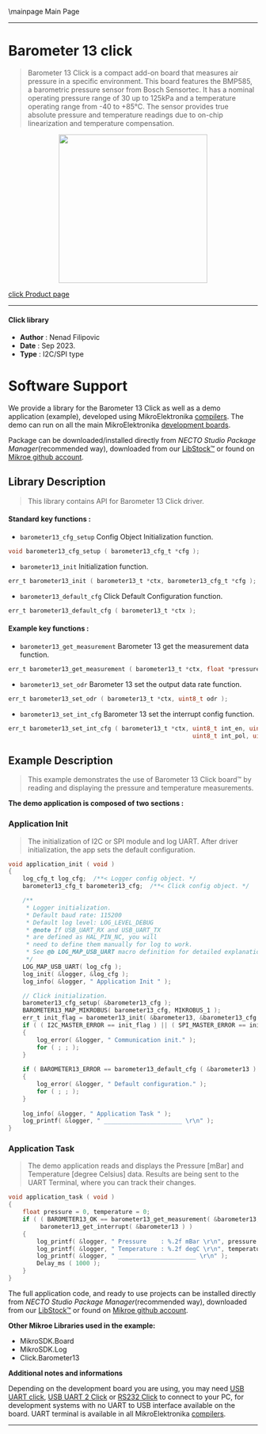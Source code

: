 \mainpage Main Page

---
# Barometer 13 click

> Barometer 13 Click is a compact add-on board that measures air pressure in a specific environment. This board features the BMP585, a barometric pressure sensor from Bosch Sensortec. It has a nominal operating pressure range of 30 up to 125kPa and a temperature operating range from -40 to +85°C. The sensor provides true absolute pressure and temperature readings due to on-chip linearization and temperature compensation.

<p align="center">
  <img src="https://download.mikroe.com/images/click_for_ide/barometer13_click.png" height=300px>
</p>

[click Product page](https://www.mikroe.com/barometer-13-click)

---


#### Click library

- **Author**        : Nenad Filipovic
- **Date**          : Sep 2023.
- **Type**          : I2C/SPI type


# Software Support

We provide a library for the Barometer 13 Click
as well as a demo application (example), developed using MikroElektronika
[compilers](https://www.mikroe.com/necto-studio).
The demo can run on all the main MikroElektronika [development boards](https://www.mikroe.com/development-boards).

Package can be downloaded/installed directly from *NECTO Studio Package Manager*(recommended way), downloaded from our [LibStock&trade;](https://libstock.mikroe.com) or found on [Mikroe github account](https://github.com/MikroElektronika/mikrosdk_click_v2/tree/master/clicks).

## Library Description

> This library contains API for Barometer 13 Click driver.

#### Standard key functions :

- `barometer13_cfg_setup` Config Object Initialization function.
```c
void barometer13_cfg_setup ( barometer13_cfg_t *cfg );
```

- `barometer13_init` Initialization function.
```c
err_t barometer13_init ( barometer13_t *ctx, barometer13_cfg_t *cfg );
```

- `barometer13_default_cfg` Click Default Configuration function.
```c
err_t barometer13_default_cfg ( barometer13_t *ctx );
```

#### Example key functions :

- `barometer13_get_measurement` Barometer 13 get the measurement data function.
```c
err_t barometer13_get_measurement ( barometer13_t *ctx, float *pressure, float *temperature );
```

- `barometer13_set_odr` Barometer 13 set the output data rate function.
```c
err_t barometer13_set_odr ( barometer13_t *ctx, uint8_t odr );
```

- `barometer13_set_int_cfg` Barometer 13 set the interrupt config function.
```c
err_t barometer13_set_int_cfg ( barometer13_t *ctx, uint8_t int_en, uint8_t int_od, 
                                                    uint8_t int_pol, uint8_t int_mode );
```

## Example Description

> This example demonstrates the use of  Barometer 13  Click board™ 
> by reading and displaying the pressure and temperature measurements.

**The demo application is composed of two sections :**

### Application Init

> The initialization of I2C or SPI module and log UART.
> After driver initialization, the app sets the default configuration.

```c
void application_init ( void )
{
    log_cfg_t log_cfg;  /**< Logger config object. */
    barometer13_cfg_t barometer13_cfg;  /**< Click config object. */

    /** 
     * Logger initialization.
     * Default baud rate: 115200
     * Default log level: LOG_LEVEL_DEBUG
     * @note If USB_UART_RX and USB_UART_TX 
     * are defined as HAL_PIN_NC, you will 
     * need to define them manually for log to work. 
     * See @b LOG_MAP_USB_UART macro definition for detailed explanation.
     */
    LOG_MAP_USB_UART( log_cfg );
    log_init( &logger, &log_cfg );
    log_info( &logger, " Application Init " );

    // Click initialization.
    barometer13_cfg_setup( &barometer13_cfg );
    BAROMETER13_MAP_MIKROBUS( barometer13_cfg, MIKROBUS_1 );
    err_t init_flag = barometer13_init( &barometer13, &barometer13_cfg );
    if ( ( I2C_MASTER_ERROR == init_flag ) || ( SPI_MASTER_ERROR == init_flag ) )
    {
        log_error( &logger, " Communication init." );
        for ( ; ; );
    }
    
    if ( BAROMETER13_ERROR == barometer13_default_cfg ( &barometer13 ) )
    {
        log_error( &logger, " Default configuration." );
        for ( ; ; );
    }
    
    log_info( &logger, " Application Task " );
    log_printf( &logger, " ______________________ \r\n" );
}
```

### Application Task

> The demo application reads and displays the Pressure [mBar] and Temperature [degree Celsius] data.
> Results are being sent to the UART Terminal, where you can track their changes.

```c
void application_task ( void )
{   
    float pressure = 0, temperature = 0;
    if ( ( BAROMETER13_OK == barometer13_get_measurement( &barometer13, &pressure, &temperature ) ) &&
         barometer13_get_interrupt( &barometer13 ) )
    {
        log_printf( &logger, " Pressure    : %.2f mBar \r\n", pressure );
        log_printf( &logger, " Temperature : %.2f degC \r\n", temperature );
        log_printf( &logger, " ______________________ \r\n" );
        Delay_ms ( 1000 );
    }
}
```

The full application code, and ready to use projects can be installed directly from *NECTO Studio Package Manager*(recommended way), downloaded from our [LibStock&trade;](https://libstock.mikroe.com) or found on [Mikroe github account](https://github.com/MikroElektronika/mikrosdk_click_v2/tree/master/clicks).

**Other Mikroe Libraries used in the example:**

- MikroSDK.Board
- MikroSDK.Log
- Click.Barometer13

**Additional notes and informations**

Depending on the development board you are using, you may need
[USB UART click](https://www.mikroe.com/usb-uart-click),
[USB UART 2 Click](https://www.mikroe.com/usb-uart-2-click) or
[RS232 Click](https://www.mikroe.com/rs232-click) to connect to your PC, for
development systems with no UART to USB interface available on the board. UART
terminal is available in all MikroElektronika
[compilers](https://shop.mikroe.com/compilers).

---
